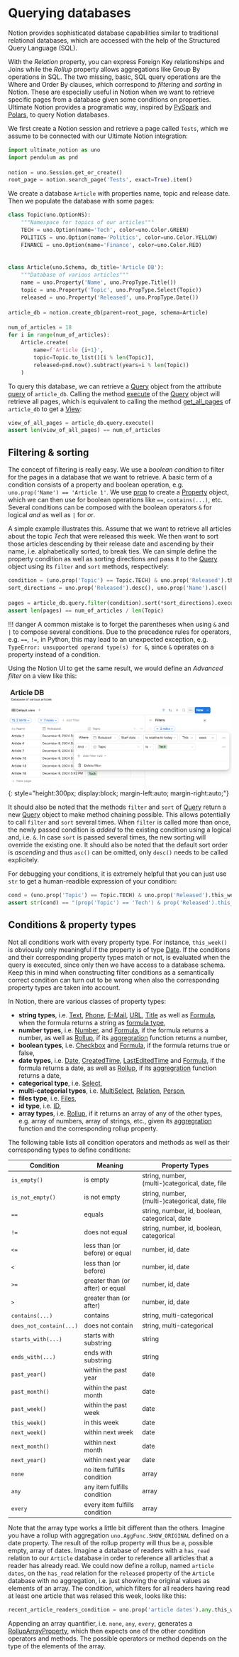 # Querying databases

Notion provides sophisticated database capabilities similar to traditional relational
databases, which are accessed with the help of the Structured Query Language (SQL).

With the *Relation* property, you can express Foreign Key relationships and Joins while the
*Rollup* property allows aggregations like Group By operations in SQL. The two missing, basic,
SQL query operations are the Where and Order By clauses, which correspond to *filtering* and
*sorting* in Notion. These are especially useful in Notion when we want to retrieve
specific pages from a database given some conditions on properties. Ultimate Notion provides
a programatic way, inspired by [PySpark] and [Polars], to query Notion databases.

We first create a Notion session and retrieve a page called `Tests`, which we assume
to be connected with our Ultimate Notion integration:

```python
import ultimate_notion as uno
import pendulum as pnd

notion = uno.Session.get_or_create()
root_page = notion.search_page('Tests', exact=True).item()
```

We create a database `Article` with properties name, topic and release date.
Then we populate the database with some pages:

```python
class Topic(uno.OptionNS):
    """Namespace for topics of our articles"""
    TECH = uno.Option(name='Tech', color=uno.Color.GREEN)
    POLITICS = uno.Option(name='Politics', color=uno.Color.YELLOW)
    FINANCE = uno.Option(name='Finance', color=uno.Color.RED)


class Article(uno.Schema, db_title='Article DB'):
    """Database of various articles"""
    name = uno.Property('Name', uno.PropType.Title())
    topic = uno.Property('Topic', uno.PropType.Select(Topic))
    released = uno.Property('Released', uno.PropType.Date())

article_db = notion.create_db(parent=root_page, schema=Article)

num_of_articles = 18
for i in range(num_of_articles):
    Article.create(
        name=f'Article {i+1}',
        topic=Topic.to_list()[i % len(Topic)],
        released=pnd.now().subtract(years=i % len(Topic))
    )
```

To query this database, we can retrieve a [Query][query object] object from the attribute
[query][query property] of `article_db`. Calling the method [execute] of the [Query][query object] object
will retrieve all pages, which is equivalent to calling the method [get_all_pages] of `article_db`
to get a [View]:

```python
view_of_all_pages = article_db.query.execute()
assert len(view_of_all_pages) == num_of_articles
```

## Filtering & sorting

The concept of filtering is really easy. We use a *boolean condition* to filter for the
pages in a database that we want to retrieve. A basic term of a condition consists of
a property and boolean operation, e.g. `uno.prop('Name') == 'Article 1'`. We use
[prop] to create a [Property] object, which we can then use for boolean operations like
`==`, `contains(...)`, etc. Several conditions can be composed with the boolean operators
`&` for logical *and* as well as `|` for *or*.

A simple example illustrates this. Assume that we want to retrieve all articles about the
topic *Tech* that were released this week. We then want to sort those articles descending
by their release date and ascending by their name, i.e. alphabetically sorted,
to break ties. We can simple define the property condition as well as sorting directions
and pass it to the [Query][query object] object using its `filter` and `sort` methods,
respectively:

```python
condition = (uno.prop('Topic') == Topic.TECH) & uno.prop('Released').this_week()
sort_directions = uno.prop('Released').desc(), uno.prop('Name').asc()

pages = article_db.query.filter(condition).sort(*sort_directions).execute()
assert len(pages) == num_of_articles / len(Topic)
```

!!! danger
    A common mistake is to forget the parentheses when using `&` and `|` to compose
    several conditions. Due to the precedence rules for operators, e.g. `==`, `!=`,
    in Python, this may lead to an unexpected exception, e.g. `TypeError: unsupported operand type(s) for &`,
    since `&` operates on a property instead of a condition.

Using the Notion UI to get the same result, we would define an *Advanced filter* on a view like this:

![View filter](../assets/images/notion-view-filter.png){: style="height:300px; display:block; margin-left:auto; margin-right:auto;"}

It should also be noted that the methods `filter` and `sort` of [Query][query object] return a
new [Query][query object] object to make method chaining possible. This allows potentially to
call `filter` and `sort` several times. When `filter` is called more than once, the newly passed
condition is *added* to the existing condition using a logical and, i.e. `&`. In case
`sort` is passed several times, the new sorting will override the existing one.
It should also be noted that the default sort order is *ascending* and thus `asc()` can be omitted,
only `desc()` needs to be called explicitely.

For debugging your conditions, it is extremely helpful that you can just use `str` to
get a human-readible expression of your condition:

```python
cond = (uno.prop('Topic') == Topic.TECH) & uno.prop('Released').this_week()
assert str(cond) == "(prop('Topic') == 'Tech') & prop('Released').this_week()"
```

## Conditions & property types

Not all conditions work with every property type. For instance, `this_week()` is obviously only
meaningful if the property is of type [Date]. If the conditions and their corresponding
property types match or not, is evaluated when the query is executed, since only then we have
access to a database schema. Keep this in mind when constructing
filter conditions as a semantically correct condition can turn out to be wrong when also
the corresponding property types are taken into account.

In Notion, there are various classes of property types:

* **string types**, i.e. [Text], [Phone], [E-Mail], [URL], [Title] as well as
  [Formula], when the formula returns a string as [formula type],
* **number types**, i.e. [Number], and [Formula], if the formula returns a number, as well as
  [Rollup], if its [aggregration] function returns a number,
* **boolean types**, i.e. [Checkbox] and [Formula], if the formula returns true or false,
* **date types**, i.e. [Date], [CreatedTime], [LastEditedTime] and [Formula], if the formula returns
  a date, as well as [Rollup], if its [aggregration] function returns a date,
* **categorical type**, i.e. [Select],
* **multi-categorial types**, i.e. [MultiSelect], [Relation], [Person],
* **files type**, i.e. [Files],
* **id type**, i.e. [ID],
* **array types**, i.e. [Rollup], if it returns an array of any of the other types,
  e.g. array of numbers, array of strings, etc., given its [aggregration] function and the corresponding
  rollup property.

The following table lists all condition operators and methods as well as their corresponding types to define conditions:

| Condition              | Meaning                          | Property Types                                  |
|------------------------|----------------------------------|-------------------------------------------------|
| `is_empty()`           | is empty                         | string, number, (multi-)categorical, date, file |
| `is_not_empty()`       | is not empty                     | string, number, (multi-)categorical, date, file |
| `==`                   | equals                           | string, number, id, boolean, categorical, date  |
| `!=`                   | does not equal                   | string, number, id, boolean, categorical        |
| `<=`                   | less than (or before) or equal   | number, id, date                                |
| `<`                    | less than (or before)            | number, id, date                                |
| `>=`                   | greater than (or after) or equal | number, id, date                                |
| `>`                    | greater than (or after)          | number, id, date                                |
| `contains(...)`        | contains                         | string, multi-categorical                       |
| `does_not_contain(...)`| does not contain                 | string, multi-categorical                       |
| `starts_with(...)`     | starts with substring            | string                                          |
| `ends_with(...)`       | ends with substring              | string                                          |
| `past_year()`          | within the past year             | date                                            |
| `past_month()`         | within the past month            | date                                            |
| `past_week()`          | within the past week             | date                                            |
| `this_week()`          | in this week                     | date                                            |
| `next_week()`          | within next week                 | date                                            |
| `next_month()`         | within next month                | date                                            |
| `next_year()`          | within next year                 | date                                            |
| `none`                 | no item fulfills condition       | array                                           |
| `any`                  | any item fulfills condition      | array                                           |
| `every`                | every item fulfills condition    | array                                           |

Note that the array type works a little bit different than the others. Imagine you have a rollup with aggregation
`uno.AggFunc.SHOW_ORIGINAL` defined on a date property. The result of the rollup property will thus be a, possible empty,
array of dates. Imagine a database of readers with a `has_read` relation to our `Article` database in order to reference
all articles that a reader has already read. We could now define a rollup, named `article dates`, on the `has_read`
relation for the `released` property of the `Article` database with no aggregation, i.e. just showing the original
values as elements of an array. The condition, which filters for all readers having read at least one article that was relased
this week, looks like this:

```python
recent_article_readers_condition = uno.prop('article dates').any.this_week()
```

Appending an array quantifier, i.e. `none`, `any`, `every`, generates a [RollupArrayProperty], which then expects
one of the other condition operators and methods. The possible operators or method depends on the type of the
elements of the array.

[PySpark]: https://spark.apache.org/docs/latest/api/python/index.html
[Polars]: https://pola.rs/
[get_all_pages]: ../../reference/ultimate_notion/database/#ultimate_notion.database.Database.get_all_pages
[query object]: ../../reference/ultimate_notion/query/#ultimate_notion.query.Query
[execute]: ../../reference/ultimate_notion/database/#ultimate_notion.query.Query.execute
[query property]: ../../reference/ultimate_notion/database/#ultimate_notion.database.Database.query
[View]: ../../reference/ultimate_notion/view/#ultimate_notion.view.View
[prop]: ../../reference/ultimate_notion/query/#ultimate_notion.query.prop
[Property]: ../../reference/ultimate_notion/query/#ultimate_notion.query.Property
[Date]: ../../reference/ultimate_notion/schema/#ultimate_notion.schema.Date
[Text]: ../../reference/ultimate_notion/schema/#ultimate_notion.schema.Text
[Title]: ../../reference/ultimate_notion/schema/#ultimate_notion.schema.Title
[Phone]: ../../reference/ultimate_notion/schema/#ultimate_notion.schema.Phone
[Checkbox]: ../../reference/ultimate_notion/schema/#ultimate_notion.schema.Checkbox
[E-Mail]: ../../reference/ultimate_notion/schema/#ultimate_notion.schema.Email
[URL]: ../../reference/ultimate_notion/schema/#ultimate_notion.schema.URL
[Formula]: ../../reference/ultimate_notion/schema/#ultimate_notion.schema.Formula
[Number]: ../../reference/ultimate_notion/schema/#ultimate_notion.schema.Number
[Rollup]: ../../reference/ultimate_notion/schema/#ultimate_notion.schema.Rollup
[Files]: ../../reference/ultimate_notion/schema/#ultimate_notion.schema.Files
[ID]: ../../reference/ultimate_notion/schema/#ultimate_notion.schema.ID
[Relation]: ../../reference/ultimate_notion/schema/#ultimate_notion.schema.Relation
[Person]: ../../reference/ultimate_notion/schema/#ultimate_notion.schema.Person
[Select]: ../../reference/ultimate_notion/schema/#ultimate_notion.schema.Select
[MultiSelect]: ../../reference/ultimate_notion/schema/#ultimate_notion.schema.MultiSelect
[formula type]: ../../reference/ultimate_notion/obj_api/enums/#ultimate_notion.obj_api.enums.FormulaType
[aggregration]: ../../reference/ultimate_notion/obj_api/enums/#ultimate_notion.obj_api.enums.AggFunc
[LastEditedTime]: ../../reference/ultimate_notion/schema/#ultimate_notion.schema.LastEditedTime
[CreatedTime]: ../../reference/ultimate_notion/schema/#ultimate_notion.schema.CreatedTime
[RollupArrayProperty]: ../../reference/ultimate_notion/query/#ultimate_notion.query.RollupArrayProperty
